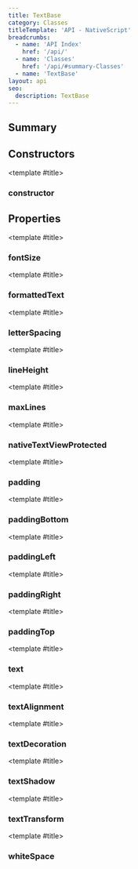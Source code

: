 ```yaml
---
title: TextBase
category: Classes
titleTemplate: 'API - NativeScript'
breadcrumbs: 
  - name: 'API Index'
    href: '/api/'
  - name: 'Classes'
    href: '/api/#summary-Classes'
  - name: 'TextBase'
layout: api
seo:
  description: TextBase
---
```


<!-- This page is auto generated, do not edit manually. -->
<!-- Run "yarn generate:api-docs" to regenerate -->

<script setup lang="ts">
  import { provide } from "vue";
  import API_DATA from "./TextBase.data.json";
  
  provide('API_DATA', API_DATA);
</script>

<APIRefHierarchy v-once />

## <Heading ignore>Summary</Heading>

<APIRefSummary v-once />

## Constructors

<div class="">

<APIRef for="28532" v-once>

<template #title>

### constructor

</template>

</APIRef>

</div>

## Properties

<div class="">

<APIRef for="28537" v-once>

<template #title>

### fontSize

</template>

</APIRef>

</div>

<div class="">

<APIRef for="28536" v-once>

<template #title>

### formattedText

</template>

</APIRef>

</div>

<div class="">

<APIRef for="28538" v-once>

<template #title>

### letterSpacing

</template>

</APIRef>

</div>

<div class="">

<APIRef for="28539" v-once>

<template #title>

### lineHeight

</template>

</APIRef>

</div>

<div class="">

<APIRef for="28545" v-once>

<template #title>

### maxLines

</template>

</APIRef>

</div>

<div class="isPublic isReadonly">

<APIRef for="28534" v-once>

<template #title>

### nativeTextViewProtected

</template>

</APIRef>

</div>

<div class="">

<APIRef for="28546" v-once>

<template #title>

### padding

</template>

</APIRef>

</div>

<div class="">

<APIRef for="28547" v-once>

<template #title>

### paddingBottom

</template>

</APIRef>

</div>

<div class="">

<APIRef for="28548" v-once>

<template #title>

### paddingLeft

</template>

</APIRef>

</div>

<div class="">

<APIRef for="28549" v-once>

<template #title>

### paddingRight

</template>

</APIRef>

</div>

<div class="">

<APIRef for="28550" v-once>

<template #title>

### paddingTop

</template>

</APIRef>

</div>

<div class="">

<APIRef for="28535" v-once>

<template #title>

### text

</template>

</APIRef>

</div>

<div class="">

<APIRef for="28540" v-once>

<template #title>

### textAlignment

</template>

</APIRef>

</div>

<div class="">

<APIRef for="28541" v-once>

<template #title>

### textDecoration

</template>

</APIRef>

</div>

<div class="">

<APIRef for="28543" v-once>

<template #title>

### textShadow

</template>

</APIRef>

</div>

<div class="">

<APIRef for="28542" v-once>

<template #title>

### textTransform

</template>

</APIRef>

</div>

<div class="">

<APIRef for="28544" v-once>

<template #title>

### whiteSpace

</template>

</APIRef>

</div>
